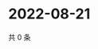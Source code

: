 # 2022-08-21

共 0 条

<!-- BEGIN WEIBO -->
<!-- 最后更新时间 Sun Aug 21 2022 13:17:52 GMT+0800 (China Standard Time) -->

<!-- END WEIBO -->
